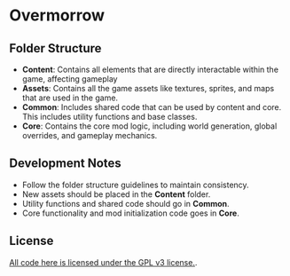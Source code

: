 # Overmorrow

## Folder Structure

- **Content**: Contains all elements that are directly interactable within the game, affecting gameplay
- **Assets**: Contains all the game assets like textures, sprites, and maps that are used in the game.
- **Common**: Includes shared code that can be used by content and core. This includes utility functions and base classes.
- **Core**: Contains the core mod logic, including world generation, global overrides, and gameplay mechanics.

## Development Notes

- Follow the folder structure guidelines to maintain consistency.
- New assets should be placed in the **Content** folder.
- Utility functions and shared code should go in **Common**.
- Core functionality and mod initialization code goes in **Core**.

## License
[All code here is licensed under the GPL v3 license.](LICENSE).